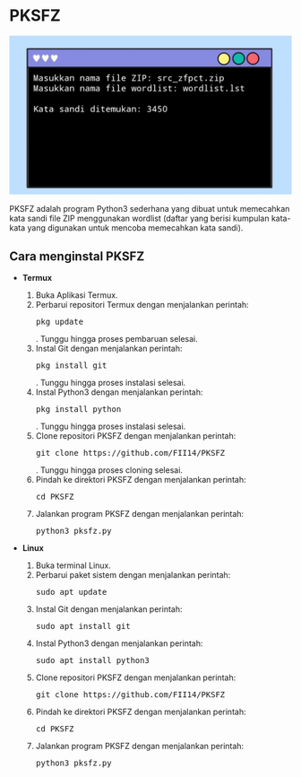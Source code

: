 <h1>PKSFZ</h1>
<img src="https://github.com/FII14/PKSFZ/blob/main/20230607_203441.jpg" />
<p>PKSFZ adalah program Python3 sederhana yang dibuat untuk memecahkan kata sandi file ZIP menggunakan wordlist (daftar yang berisi kumpulan kata-kata yang digunakan untuk mencoba memecahkan kata sandi).</p>
<h2>Cara menginstal PKSFZ</h2>
<ul>
    <li><b>Termux</b></li>
    <ol type="1">
        <li>Buka Aplikasi Termux.</li>
        <li>Perbarui repositori Termux dengan menjalankan perintah: <pre>pkg update</pre>. Tunggu hingga proses pembaruan selesai.</li>
        <li>Instal Git dengan menjalankan perintah: <pre>pkg install git</pre>. Tunggu hingga proses instalasi selesai.</li>
        <li>Instal Python3 dengan menjalankan perintah: <pre>pkg install python</pre>. Tunggu hingga proses instalasi selesai.</li>
        <li>Clone repositori PKSFZ dengan menjalankan perintah: <pre>git clone https://github.com/FII14/PKSFZ</pre>. Tunggu hingga proses cloning selesai.</li>
        <li>Pindah ke direktori PKSFZ dengan menjalankan perintah: <pre>cd PKSFZ</pre></li>
        <li>Jalankan program PKSFZ dengan menjalankan perintah: <pre>python3 pksfz.py</pre></li>
    </ol>
    <li><b>Linux</b></li>
    <ol type="1">
        <li>Buka terminal Linux.</li>
        <li>Perbarui paket sistem dengan menjalankan perintah: <pre>sudo apt update</pre></li>
        <li>Instal Git dengan menjalankan perintah: <pre>sudo apt install git</pre></li>
        <li>Instal Python3 dengan menjalankan perintah: <pre>sudo apt install python3</pre></li>
        <li>Clone repositori PKSFZ dengan menjalankan perintah: <pre>git clone https://github.com/FII14/PKSFZ</pre></li>
        <li>Pindah ke direktori PKSFZ dengan menjalankan perintah: <pre>cd PKSFZ</pre></li>
        <li>Jalankan program PKSFZ dengan menjalankan perintah: <pre>python3 pksfz.py</pre></li>
    </ol>
</ul>
